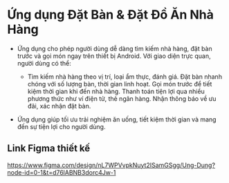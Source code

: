 # Ứng dụng Đặt Bàn & Đặt Đồ Ăn Nhà Hàng
- Ứng dụng cho phép người dùng dễ dàng tìm kiếm nhà hàng, đặt bàn trước và gọi món ngay trên thiết bị Android. Với giao diện trực quan, người dùng có thể:
  
    - Tìm kiếm nhà hàng theo vị trí, loại ẩm thực, đánh giá.
    Đặt bàn nhanh chóng với số lượng bàn, thời gian linh hoạt.
    Gọi món trước để tiết kiệm thời gian khi đến nhà hàng.
    Thanh toán tiện lợi qua nhiều phương thức như ví điện tử, thẻ ngân hàng.
    Nhận thông báo về ưu đãi, xác nhận đặt bàn.
  
- Ứng dụng giúp tối ưu trải nghiệm ăn uống, tiết kiệm thời gian và mang đến sự tiện lợi cho người dùng.

## Link Figma thiết kế
https://www.figma.com/design/nL7WPVvpkNuyt2ISamGSgg/Ung-Dung?node-id=0-1&t=d76lABNB3dorc4Jw-1
